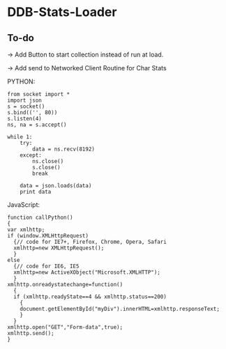 # DDB-Stats-Loader
## To-do

-> Add Button to start collection instead of run at load.

-> Add send to Networked Client Routine for Char Stats

PYTHON:
```
from socket import *
import json
s = socket()
s.bind(('', 80))
s.listen(4)
ns, na = s.accept()

while 1:
    try:
        data = ns.recv(8192)
    except:
        ns.close()
        s.close()
        break

    data = json.loads(data)
    print data
```    
    
        
JavaScript:

```
function callPython()
{
var xmlhttp;
if (window.XMLHttpRequest)
  {// code for IE7+, Firefox, Chrome, Opera, Safari
  xmlhttp=new XMLHttpRequest();
  }
else
  {// code for IE6, IE5
  xmlhttp=new ActiveXObject("Microsoft.XMLHTTP");
  }
xmlhttp.onreadystatechange=function()
  {
  if (xmlhttp.readyState==4 && xmlhttp.status==200)
    {
    document.getElementById("myDiv").innerHTML=xmlhttp.responseText;
    }
  }
xmlhttp.open("GET","Form-data",true);
xmlhttp.send();
}
